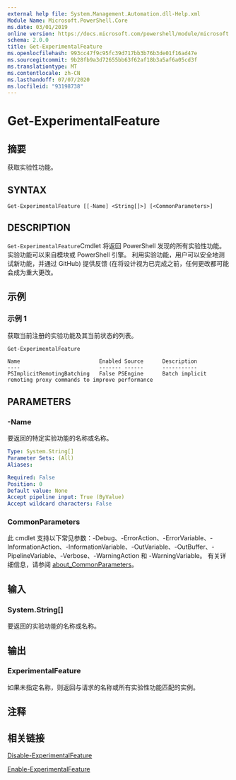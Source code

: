 ```yaml
---
external help file: System.Management.Automation.dll-Help.xml
Module Name: Microsoft.PowerShell.Core
ms.date: 03/01/2019
online version: https://docs.microsoft.com/powershell/module/microsoft.powershell.core/get-experimentalfeature?view=powershell-6&WT.mc_id=ps-gethelp
schema: 2.0.0
title: Get-ExperimentalFeature
ms.openlocfilehash: 993cc47f9c95fc39d717bb3b76b3de01f16ad47e
ms.sourcegitcommit: 9b28fb9a3d72655bb63f62af18b3a5af6a05cd3f
ms.translationtype: MT
ms.contentlocale: zh-CN
ms.lasthandoff: 07/07/2020
ms.locfileid: "93198738"
---
```

# Get-ExperimentalFeature

## 摘要
获取实验性功能。

## SYNTAX

```
Get-ExperimentalFeature [[-Name] <String[]>] [<CommonParameters>]
```

## DESCRIPTION

`Get-ExperimentalFeature`Cmdlet 将返回 PowerShell 发现的所有实验性功能。
实验功能可以来自模块或 PowerShell 引擎。 利用实验功能，用户可以安全地测试新功能，并通过 GitHub) 提供反馈 (在将设计视为已完成之前，任何更改都可能会成为重大更改。

## 示例

### 示例 1

获取当前注册的实验功能及其当前状态的列表。

```powershell
Get-ExperimentalFeature
```

```Output
Name                         Enabled Source      Description
----                         ------- ------      -----------
PSImplicitRemotingBatching   False PSEngine      Batch implicit remoting proxy commands to improve performance
```

## PARAMETERS

### -Name

要返回的特定实验功能的名称或名称。

```yaml
Type: System.String[]
Parameter Sets: (All)
Aliases:

Required: False
Position: 0
Default value: None
Accept pipeline input: True (ByValue)
Accept wildcard characters: False
```

### CommonParameters

此 cmdlet 支持以下常见参数：-Debug、-ErrorAction、-ErrorVariable、-InformationAction、-InformationVariable、-OutVariable、-OutBuffer、-PipelineVariable、-Verbose、-WarningAction 和 -WarningVariable。 有关详细信息，请参阅 [about_CommonParameters](https://go.microsoft.com/fwlink/?LinkID=113216)。

## 输入

### System.String[]

要返回的实验功能的名称或名称。

## 输出

### ExperimentalFeature

如果未指定名称，则返回与请求的名称或所有实验性功能匹配的实例。

## 注释

## 相关链接

[Disable-ExperimentalFeature](Disable-ExperimentalFeature.md)

[Enable-ExperimentalFeature](Enable-ExperimentalFeature.md)
